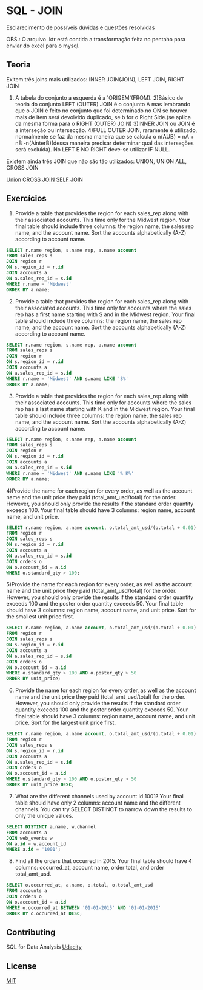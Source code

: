 # SQL - JOIN

Esclarecimento de possíveis dúvidas e questões resolvidas

OBS.: O arquivo .ktr está contida a transformação feita no pentaho para enviar do excel para o mysql.

## Teoria
Exitem três joins mais utilizados: INNER JOIN(JOIN), LEFT JOIN, RIGHT JOIN

1) A tabela do conjunto a esquerda é a 'ORIGEM'(FROM).
2)Básico de teoria do conjunto LEFT (OUTER) JOIN é o conjunto A mas lembrando que o JOIN é feito no conjunto que foi determinado no ON se houver mais de item será devolvido duplicado, se b for o Right Side.(se aplica da mesma forma para o RIGHT (OUTER) JOIN)
3)INNER JOIN ou JOIN é a interseção ou intersecção.
4)FULL OUTER JOIN, raramente é utilizado, normalmente se faz da mesma maneira que se calcula o n(AUB) = nA + nB -n(AinterB)(dessa maneira precisar determinar qual das interseções será excluida). No LEFT E NO RIGHT deve-se utilizar IF NULL.

Existem ainda três JOIN que não são tão utilizados: UNION, UNION ALL, CROSS JOIN

[Union](https://www.w3schools.com/sql/sql_union.asp)
[CROSS JOIN](https://www.w3resource.com/sql/joins/cross-join.php) 
[SELF JOIN](https://www.w3schools.com/sql/sql_join_self.asp)

## Exercícios

1) Provide a table that provides the region for each sales_rep along with their associated accounts. This time only for the Midwest region. Your final table should include three columns: the region name, the sales rep name, and the account name. Sort the accounts alphabetically (A-Z) according to account name.
```SQL
SELECT r.name region, s.name rep, a.name account
FROM sales_reps s
JOIN region r
ON s.region_id = r.id
JOIN accounts a
ON a.sales_rep_id = s.id
WHERE r.name = 'Midwest'
ORDER BY a.name;
```

2) Provide a table that provides the region for each sales_rep along with their associated accounts. This time only for accounts where the sales rep has a first name starting with S and in the Midwest region. Your final table should include three columns: the region name, the sales rep name, and the account name. Sort the accounts alphabetically (A-Z) according to account name.
```SQL
SELECT r.name region, s.name rep, a.name account
FROM sales_reps s
JOIN region r
ON s.region_id = r.id
JOIN accounts a
ON a.sales_rep_id = s.id
WHERE r.name = 'Midwest' AND s.name LIKE 'S%'
ORDER BY a.name;
```

3) Provide a table that provides the region for each sales_rep along with their associated accounts. This time only for accounts where the sales rep has a last name starting with K and in the Midwest region. Your final table should include three columns: the region name, the sales rep name, and the account name. Sort the accounts alphabetically (A-Z) according to account name.
```SQL
SELECT r.name region, s.name rep, a.name account
FROM sales_reps s
JOIN region r
ON s.region_id = r.id
JOIN accounts a
ON a.sales_rep_id = s.id
WHERE r.name = 'Midwest' AND s.name LIKE '% K%'
ORDER BY a.name;
```

4)Provide the name for each region for every order, as well as the account name and the unit price they paid (total_amt_usd/total) for the order. However, you should only provide the results if the standard order quantity exceeds 100. Your final table should have 3 columns: region name, account name, and unit price.
```SQL
SELECT r.name region, a.name account, o.total_amt_usd/(o.total + 0.01) unit_price
FROM region r
JOIN sales_reps s
ON s.region_id = r.id
JOIN accounts a
ON a.sales_rep_id = s.id
JOIN orders o
ON o.account_id = a.id
WHERE o.standard_qty > 100;
```

5)Provide the name for each region for every order, as well as the account name and the unit price they paid (total_amt_usd/total) for the order. However, you should only provide the results if the standard order quantity exceeds 100 and the poster order quantity exceeds 50. Your final table should have 3 columns: region name, account name, and unit price. Sort for the smallest unit price first.
```SQL
SELECT r.name region, a.name account, o.total_amt_usd/(o.total + 0.01) unit_price
FROM region r
JOIN sales_reps s
ON s.region_id = r.id
JOIN accounts a
ON a.sales_rep_id = s.id
JOIN orders o
ON o.account_id = a.id
WHERE o.standard_qty > 100 AND o.poster_qty > 50
ORDER BY unit_price;
```

6) Provide the name for each region for every order, as well as the account name and the unit price they paid (total_amt_usd/total) for the order. However, you should only provide the results if the standard order quantity exceeds 100 and the poster order quantity exceeds 50. Your final table should have 3 columns: region name, account name, and unit price. Sort for the largest unit price first.
```SQL
SELECT r.name region, a.name account, o.total_amt_usd/(o.total + 0.01) unit_price
FROM region r
JOIN sales_reps s
ON s.region_id = r.id
JOIN accounts a
ON a.sales_rep_id = s.id
JOIN orders o
ON o.account_id = a.id
WHERE o.standard_qty > 100 AND o.poster_qty > 50
ORDER BY unit_price DESC;
```

7) What are the different channels used by account id 1001? Your final table should have only 2 columns: account name and the different channels. You can try SELECT DISTINCT to narrow down the results to only the unique values.
```SQL
SELECT DISTINCT a.name, w.channel
FROM accounts a
JOIN web_events w
ON a.id = w.account_id
WHERE a.id = '1001';
```

8) Find all the orders that occurred in 2015. Your final table should have 4 columns: occurred_at, account name, order total, and order total_amt_usd.
```SQL
SELECT o.occurred_at, a.name, o.total, o.total_amt_usd
FROM accounts a
JOIN orders o
ON o.account_id = a.id
WHERE o.occurred_at BETWEEN '01-01-2015' AND '01-01-2016'
ORDER BY o.occurred_at DESC;
```

## Contributing
SQL for Data Analysis [Udacity](https://udacity.com)

## License
[MIT](https://choosealicense.com/licenses/mit/)
